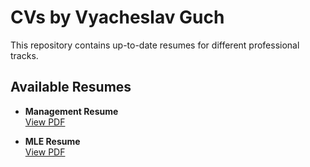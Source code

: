 # CVs by Vyacheslav Guch

This repository contains up-to-date resumes for different professional tracks.

## Available Resumes

- **Management Resume**  
  [View PDF](https://github.com/Slavikss/CVs/blob/master/management/resume.pdf)

- **MLE Resume**  
  [View PDF](https://github.com/Slavikss/CVs/blob/master/MLE/resume.pdf)


<!-- <details>
<summary>More info & build instructions</summary>

## Structure

- `management/` — Resume for Product & Project Management roles
- `MLE/` — Resume for Machine Learning Engineer / Data Science roles
- `template/` — LaTeX templates and style files

## How to Build

Each folder contains a `Makefile` for easy PDF generation:
```sh
cd management && make
cd MLE && make
```

## Contacts

- [GitHub](https://github.com/Slavikss)
- [LinkedIn](https://linkedin.com/in/vguch)
- [Blog](http://slavikss.github.io/blog)


</details> -->